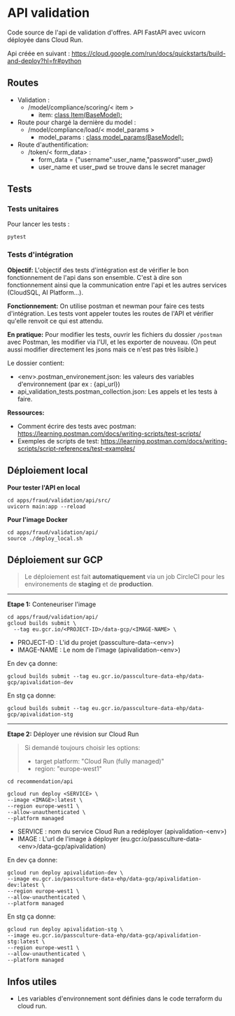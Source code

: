 # API validation

Code source de l'api de validation d'offres.
API FastAPI avec uvicorn déployée dans Cloud Run.

Api créée en suivant : https://cloud.google.com/run/docs/quickstarts/build-and-deploy?hl=fr#python


## Routes

- Validation : 
    - /model/compliance/scoring/< item >
        - item: [class Item(BaseModel):](https://github.com/pass-culture/data-gcp/blob/e4e3bab8f50e64a10da17b0b497faebcb015ffd5/apps/fraud/validation/api/src/pcvalidation/utils/data_model.py#L27-L39)
- Route pour chargé la dernière du model :
    - /model/compliance/load/< model_params >
        - model_params : [class model_params(BaseModel):](https://github.com/pass-culture/data-gcp/blob/e4e3bab8f50e64a10da17b0b497faebcb015ffd5/apps/fraud/validation/api/src/pcvalidation/utils/data_model.py#L42-L44)
- Route d'authentification:
    - /token/< form_data> : 
        - form_data = {"username":user_name,"password":user_pwd}
        - user_name et user_pwd se trouve dans le secret manager    



## Tests

### Tests unitaires

Pour lancer les tests :
```
pytest
```


### Tests d'intégration

**Objectif:**
L'objectif des tests d'intégration est de vérifier le bon fonctionnement de l'api dans son ensemble. C'est à dire son fonctionnement ainsi que la communication entre l'api et les autres services (CloudSQL, AI Platform...).

**Fonctionnement:**
On utilise postman et newman pour faire ces tests d'intégration.
Les tests vont appeler toutes les routes de l'API et vérifier qu'elle renvoit ce qui est attendu.

**En pratique:**
Pour modifier les tests, ouvrir les fichiers du dossier `/postman` avec Postman, les modifier via l'UI, et les exporter de nouveau. (On peut aussi modifier directement les jsons mais ce n'est pas très lisible.)

Le dossier contient:
- \<env>.postman_environement.json: les valeurs des variables d'environnement (par ex : {api_url})
- api_validation_tests.postman_collection.json: Les appels et les tests à faire.




**Ressources:**
- Comment écrire des tests avec postman: https://learning.postman.com/docs/writing-scripts/test-scripts/
- Exemples de scripts de test: https://learning.postman.com/docs/writing-scripts/script-references/test-examples/

## Déploiement local
**Pour tester l'API en local**
``` 
cd apps/fraud/validation/api/src/
uvicorn main:app --reload
```
**Pour l'image Docker**
```
cd apps/fraud/validation/api/
source ./deploy_local.sh
```
## Déploiement sur GCP

>Le déploiement est fait **automatiquement** via un job CircleCI pour les environements de **staging** et de **production**.

------

**Etape 1:** Conteneuriser l'image

```
cd apps/fraud/validation/api/
gcloud builds submit \
  --tag eu.gcr.io/<PROJECT-ID>/data-gcp/<IMAGE-NAME> \

```
- PROJECT-ID : L'id du projet (passculture-data-\<env>)
- IMAGE-NAME : Le nom de l'image (apivalidation-\<env>)

En dev ça donne:
```
gcloud builds submit --tag eu.gcr.io/passculture-data-ehp/data-gcp/apivalidation-dev
```


En stg ça donne:
```
gcloud builds submit --tag eu.gcr.io/passculture-data-ehp/data-gcp/apivalidation-stg
```

-------

**Etape 2:** Déployer une révision sur Cloud Run

>Si demandé toujours choisir les options:
>- target platform: "Cloud Run (fully managed)"
>- region: "europe-west1"


```
cd recommendation/api

gcloud run deploy <SERVICE> \
--image <IMAGE>:latest \
--region europe-west1 \
--allow-unauthenticated \
--platform managed
```
- SERVICE : nom du service Cloud Run a redéployer (apivalidation-\<env>)
- IMAGE : L'url de l'image à déployer (eu.gcr.io/passculture-data-\<env>/data-gcp/apivalidation)

En dev ça donne:
```
gcloud run deploy apivalidation-dev \
--image eu.gcr.io/passculture-data-ehp/data-gcp/apivalidation-dev:latest \
--region europe-west1 \
--allow-unauthenticated \
--platform managed
```

En stg ça donne:
```
gcloud run deploy apivalidation-stg \
--image eu.gcr.io/passculture-data-ehp/data-gcp/apivalidation-stg:latest \
--region europe-west1 \
--allow-unauthenticated \
--platform managed
```


## Infos utiles

- Les variables d'environnement sont définies dans le code terraform du cloud run.
